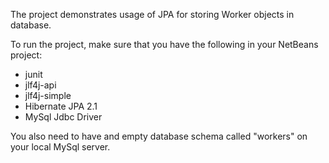 The project demonstrates usage of JPA for storing Worker objects in database.

To run the project, make sure that you have the following in your NetBeans project:
* junit
* jlf4j-api
* jlf4j-simple
* Hibernate JPA 2.1
* MySql Jdbc Driver

You also need to have and empty database schema called "workers" on your local MySql server.
